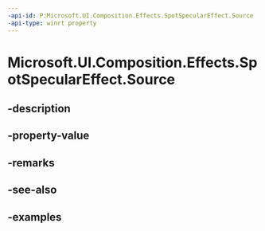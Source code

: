 ```yaml
---
-api-id: P:Microsoft.UI.Composition.Effects.SpotSpecularEffect.Source
-api-type: winrt property
---
```


<!-- Property syntax.
public IGraphicsEffectSource Source { get;  set; }
-->

# Microsoft.UI.Composition.Effects.SpotSpecularEffect.Source

## -description

## -property-value

## -remarks

## -see-also

## -examples

